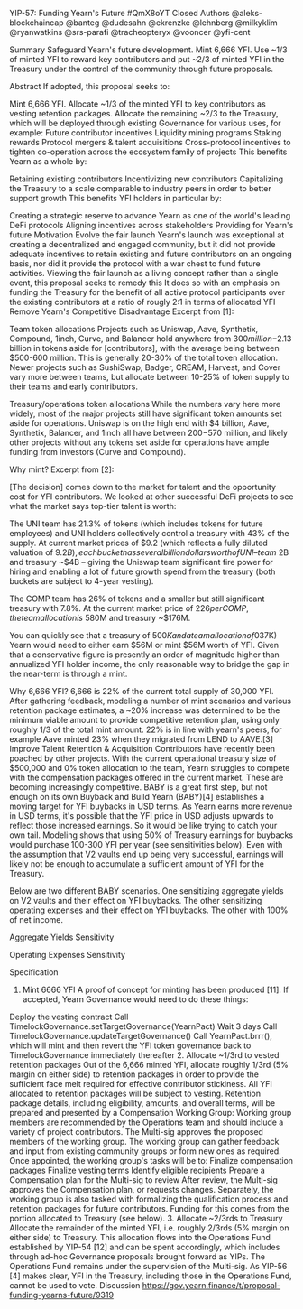 YIP-57: Funding Yearn's Future #QmX8oYT
Closed
Authors
@aleks-blockchaincap @banteg @dudesahn @ekrenzke @lehnberg @milkyklim @ryanwatkins @srs-parafi @tracheopteryx @vooncer @yfi-cent

Summary
Safeguard Yearn's future development. Mint 6,666 YFI. Use ~1/3 of minted YFI to reward key contributors and put ~2/3 of minted YFI in the Treasury under the control of the community through future proposals.

Abstract
If adopted, this proposal seeks to:

Mint 6,666 YFI.
Allocate ~1/3 of the minted YFI to key contributors as vesting retention packages.
Allocate the remaining ~2/3 to the Treasury, which will be deployed through existing Governance for various uses, for example:
Future contributor incentives
Liquidity mining programs
Staking rewards
Protocol mergers & talent acquisitions
Cross-protocol incentives to tighten co-operation across the ecosystem family of projects
This benefits Yearn as a whole by:

Retaining existing contributors
Incentivizing new contributors
Capitalizing the Treasury to a scale comparable to industry peers in order to better support growth
This benefits YFI holders in particular by:

Creating a strategic reserve to advance Yearn as one of the world's leading DeFi protocols
Aligning incentives across stakeholders
Providing for Yearn's future
Motivation
Evolve the fair launch
Yearn's launch was exceptional at creating a decentralized and engaged community, but it did not provide adequate incentives to retain existing and future contributors on an ongoing basis, nor did it provide the protocol with a war chest to fund future activities.
Viewing the fair launch as a living concept rather than a single event, this proposal seeks to remedy this
It does so with an emphasis on funding the Treasury for the benefit of all active protocol participants over the existing contributors at a ratio of rougly 2:1 in terms of allocated YFI
Remove Yearn's Competitive Disadvantage
Excerpt from [1]:

Team token allocations
Projects such as Uniswap, Aave, Synthetix, Compound, 1inch, Curve, and Balancer hold anywhere from $300 million-$2.13 billion in tokens aside for [contributors], with the average being between $500-600 million. This is generally 20-30% of the total token allocation. Newer projects such as SushiSwap, Badger, CREAM, Harvest, and Cover vary more between teams, but allocate between 10-25% of token supply to their teams and early contributors.

Treasury/operations token allocations
While the numbers vary here more widely, most of the major projects still have significant token amounts set aside for operations. Uniswap is on the high end with $4 billion, Aave, Synthetix, Balancer, and 1inch all have between $200-$570 million, and likely other projects without any tokens set aside for operations have ample funding from investors (Curve and Compound).

Why mint?
Excerpt from [2]:

[The decision] comes down to the market for talent and the opportunity cost for YFI contributors. We looked at other successful DeFi projects to see what the market says top-tier talent is worth:



The UNI team has 21.3% of tokens (which includes tokens for future employees) and UNI holders collectively control a treasury with 43% of the supply. At current market prices of $9.2 (which reflects a fully diluted valuation of $9.2B), each bucket has several billion dollars worth of UNI – team ~$2B and treasury ~$4B – giving the Uniswap team significant fire power for hiring and enabling a lot of future growth spend from the treasury (both buckets are subject to 4-year vesting).

The COMP team has 26% of tokens and a smaller but still significant treasury with 7.8%. At the current market price of $226 per COMP, the team allocation is ~$580M and treasury ~$176M.

You can quickly see that a treasury of $500K and a team allocation of 0% is way off market. The reality is that for Yearn to allocate even 5% (which would be well below the examples above), at current market prices (~$37K) Yearn would need to either earn $56M or mint $56M worth of YFI. Given that a conservative figure is presently an order of magnitude higher than annualized YFI holder income, the only reasonable way to bridge the gap in the near-term is through a mint.

Why 6,666 YFI?
6,666 is 22% of the current total supply of 30,000 YFI.
After gathering feedback, modeling a number of mint scenarios and various retention package estimates, a ~20% increase was determined to be the minimum viable amount to provide competitive retention plan, using only roughly 1/3 of the total mint amount.
22% is in line with yearn's peers, for example Aave minted 23% when they migrated from LEND to AAVE.[3]
Improve Talent Retention & Acquisition
Contributors have recently been poached by other projects.
With the current operational treasury size of $500,000 and 0% token allocation to the team, Yearn struggles to compete with the compensation packages offered in the current market. These are becoming increasingly competitive.
BABY is a great first step, but not enough on its own
Buyback and Build Yearn (BABY)[4] establishes a moving target for YFI buybacks in USD terms. As Yearn earns more revenue in USD terms, it's possible that the YFI price in USD adjusts upwards to reflect those increased earnings. So it would be like trying to catch your own tail. Modeling shows that using 50% of Treasury earnings for buybacks would purchase 100-300 YFI per year (see sensitivities below). Even with the assumption that V2 vaults end up being very successful, earnings will likely not be enough to accumulate a sufficient amount of YFI for the Treasury.

Below are two different BABY scenarios. One sensitizing aggregate yields on V2 vaults and their effect on YFI buybacks. The other sensitizing operating expenses and their effect on YFI buybacks. The other with 100% of net income.

Aggregate Yields Sensitivity



Operating Expenses Sensitivity



Specification
1. Mint 6666 YFI
A proof of concept for minting has been produced [11]. If accepted, Yearn Governance would need to do these things:

Deploy the vesting contract
Call TimelockGovernance.setTargetGovernance(YearnPact)
Wait 3 days
Call TimelockGovernance.updateTargetGovernance()
Call YearnPact.brrr(), which will mint and then revert the YFI token governance back to TimelockGovernance immediately thereafter
2. Allocate ~1/3rd to vested retention packages
Out of the 6,666 minted YFI, allocate roughly 1/3rd (5% margin on either side) to retention packages in order to provide the sufficient face melt required for effective contributor stickiness.
All YFI allocated to retention packages will be subject to vesting.
Retention package details, including eligibility, amounts, and overall terms, will be prepared and presented by a Compensation Working Group:
Working group members are recommended by the Operations team and should include a variety of project contributors.
The Multi-sig approves the proposed members of the working group.
The working group can gather feedback and input from existing community groups or form new ones as required.
Once appointed, the working group's tasks will be to:
Finalize compensation packages
Finalize vesting terms
Identify eligible recipients
Prepare a Compensation plan for the Multi-sig to review
After review, the Multi-sig approves the Compensation plan, or requests changes.
Separately, the working group is also tasked with formalizing the qualification process and retention packages for future contributors. Funding for this comes from the portion allocated to Treasury (see below).
3. Allocate ~2/3rds to Treasury
Allocate the remainder of the minted YFI, i.e. roughly 2/3rds (5% margin on either side) to Treasury.
This allocation flows into the Operations Fund established by YIP-54 [12] and can be spent accordingly, which includes through ad-hoc Governance proposals brought forward as YIPs.
The Operations Fund remains under the supervision of the Multi-sig.
As YIP-56 [4] makes clear, YFI in the Treasury, including those in the Operations Fund, cannot be used to vote.
Discussion
https://gov.yearn.finance/t/proposal-funding-yearns-future/9319